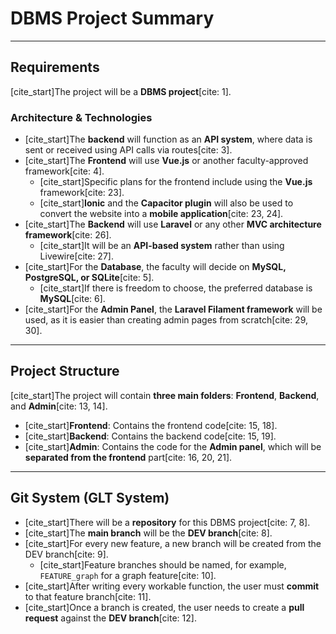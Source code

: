 # DBMS Project Summary

---

## Requirements

[cite_start]The project will be a **DBMS project**[cite: 1].

### Architecture & Technologies
* [cite_start]The **backend** will function as an **API system**, where data is sent or received using API calls via routes[cite: 3].
* [cite_start]The **Frontend** will use **Vue.js** or another faculty-approved framework[cite: 4].
    * [cite_start]Specific plans for the frontend include using the **Vue.js** framework[cite: 23].
    * [cite_start]**Ionic** and the **Capacitor plugin** will also be used to convert the website into a **mobile application**[cite: 23, 24].
* [cite_start]The **Backend** will use **Laravel** or any other **MVC architecture framework**[cite: 26].
    * [cite_start]It will be an **API-based system** rather than using Livewire[cite: 27].
* [cite_start]For the **Database**, the faculty will decide on **MySQL, PostgreSQL, or SQLite**[cite: 5].
    * [cite_start]If there is freedom to choose, the preferred database is **MySQL**[cite: 6].
* [cite_start]For the **Admin Panel**, the **Laravel Filament framework** will be used, as it is easier than creating admin pages from scratch[cite: 29, 30].

---

## Project Structure

[cite_start]The project will contain **three main folders**: **Frontend**, **Backend**, and **Admin**[cite: 13, 14].

* [cite_start]**Frontend**: Contains the frontend code[cite: 15, 18].
* [cite_start]**Backend**: Contains the backend code[cite: 15, 19].
* [cite_start]**Admin**: Contains the code for the **Admin panel**, which will be **separated from the frontend** part[cite: 16, 20, 21].


---

## Git System (GLT System)

* [cite_start]There will be a **repository** for this DBMS project[cite: 7, 8].
* [cite_start]The **main branch** will be the **DEV branch**[cite: 8].
* [cite_start]For every new feature, a new branch will be created from the DEV branch[cite: 9].
    * [cite_start]Feature branches should be named, for example, `FEATURE_graph` for a graph feature[cite: 10].
* [cite_start]After writing every workable function, the user must **commit** to that feature branch[cite: 11].
* [cite_start]Once a branch is created, the user needs to create a **pull request** against the **DEV branch**[cite: 12].